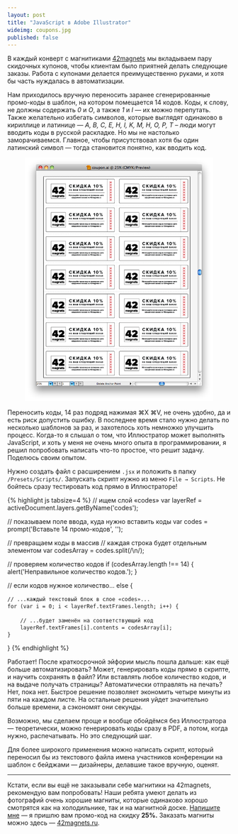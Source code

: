 ```yaml
---
layout: post
title: "JavaScript в Adobe Illustrator"
wideimg: coupons.jpg
published: false
---
```


<p class="headline">В каждый конверт с магнитиками <a href="http://42magnets.ru/">42magnets</a> мы вкладываем пару скидочных купонов, чтобы клиентам было приятней делать следующие заказы. Работа с купонами делается преимущественно руками, и хотя бы часть нуждалась в автоматизации.</p>

<!-- more -->

Нам приходилось вручную переносить заранее сгенерированные промо-коды в шаблон, на котором помещается 14 кодов. Коды, к слову, не должны содержать *0* и *О*, а также *1* и *I* — их можно перепутать. Также желательно избегать символов, которые выглядят одинаково в кириллице и латинице — *A, B, C, E, H, I, K, M, H, O, P, T* – люди могут вводить коды в русской раскладке. Но мы не настолько заморачиваемся. Главное, чтобы присутствовал хотя бы один латинский символ — тогда становится понятно, как вводить код.

<figure>
	<img src="/i/scripting-illustrator/coupon-template.png" alt="Шаблон с промо-кодами">
	<!-- <figcaption>— Шаблон с промо-кодами.</figcaption> -->
</figure>

Переносить коды, 14 раз подряд нажимая ⌘X ⌘V, не очень удобно, да и есть риск допустить ошибку. В последнее время стало нужно делать по несколько шаблонов за раз, и захотелось хоть немножко улучшить процесс. Когда-то я слышал о том, что Иллюстратор может выполнять JavaScript, и хоть у меня не очень много опыта в программировании, я решил попробовать написать что-то простое, что решит задачу. Поделюсь своим опытом.

Нужно создать файл с расширением <code>.jsx</code> и положить в папку <code>/Presets/Scripts/</code>. Запускать скрипт нужно из меню <code>File → Scripts</code>. Не бойтесь сразу тестировать код прямо в Иллюстраторе!

{% highlight js tabsize=4 %}
// ищем слой «codes»
var layerRef = activeDocument.layers.getByName('codes');

// показываем поле ввода, куда нужно вставить коды
var codes = prompt('Вставьте 14 промо-кодов', '');

// превращаем коды в массив
// каждая строка будет отдельным элементом
var codesArray = codes.split(/\n/);


// проверяем количество кодов
if (codesArray.length !== 14) {
	alert('Неправильное количество кодов.');
}

// если кодов нужное количество...
else {

	// ...каждый текстовый блок в слое «codes»...
	for (var i = 0; i < layerRef.textFrames.length; i++) {

		// ...будет заменён на соответствующий код
		layerRef.textFrames[i].contents = codesArray[i];
	}
}
{% endhighlight %}

Работает! После краткосрочной эйфории мысль пошла дальше: как ещё больше автоматизировать? Может, генерировать коды прямо в скрипте, и научить сохранять в файл? Или вставлять любое количество кодов, и на выдаче получать страницы? Автоматически отправлять на печать? Нет, пока нет. Быстрое решение позволяет экономить четыре минуты из пяти на каждом листе. На остальные решения уйдет значительно больше времени, а сэкономят они секунды.

Возможно, мы сделаем проще и вообще обойдёмся без Иллюстратора — теоретически, можно генерировать коды сразу в PDF, а потом, когда нужно, распечатывать. Но это следующий шаг.

<p class="pull">Для более широкого применения можно написать скрипт, который переносил бы из текстового файла имена участников конференции на шаблон с бейджами — дизайнеры, делавшие такое вручную, оценят.</p>

* * *

Кстати, если вы ещё не заказывали себе магнитики на 42magnets, рекомендую вам попробовать! Наши ребята умеют делать из фотографий очень хорошие магниты, которые одинаково хорошо смотрятся как на холодильнике, так и на магнитной доске. <a href="mailto:mailbox@nqst.net">Напишите мне</a> — я пришлю вам промо-код на скидку **25%.** Заказать магниты можно здесь — <a href="http://42magnets.ru/">42magnets.ru</a>.